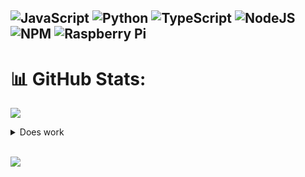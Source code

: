 ![JavaScript](https://img.shields.io/badge/javascript-%23323330.svg?style=for-the-badge&logo=javascript&logoColor=%23F7DF1E) ![Python](https://img.shields.io/badge/python-3670A0?style=for-the-badge&logo=python&logoColor=ffdd54) ![TypeScript](https://img.shields.io/badge/typescript-%23007ACC.svg?style=for-the-badge&logo=typescript&logoColor=white) ![NodeJS](https://img.shields.io/badge/node.js-6DA55F?style=for-the-badge&logo=node.js&logoColor=white) ![NPM](https://img.shields.io/badge/NPM-%23000000.svg?style=for-the-badge&logo=npm&logoColor=white) ![Raspberry Pi](https://img.shields.io/badge/-RaspberryPi-C51A4A?style=for-the-badge&logo=Raspberry-Pi)
---
# 📊 GitHub Stats:
[![](https://visitcount.itsvg.in/api?id=titodelas&icon=1&color=1)](https://visitcount.itsvg.in)
<details><summary>Does work</summary>

![](https://github-readme-stats.vercel.app/api?username=titodelas&theme=tokyonight&hide_border=true&include_all_commits=true&count_private=true)<br/>
![](https://github-readme-streak-stats.herokuapp.com/?user=titodelas&theme=tokyonight&hide_border=true)

![](https://github-profile-trophy.vercel.app/?username=titodelas&theme=tokyonight&no-frame=true&no-bg=false&margin-w=4)
</details>
<br/>

![](https://github-readme-stats.vercel.app/api/top-langs/?username=titodelas&theme=tokyonight&hide_border=true&include_all_commits=true&count_private=true&layout=compact)

